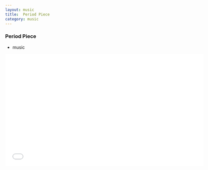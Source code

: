 ```yaml
---
layout: music
title:  Period Piece
category: music
---
```


### Period Piece

<ul class="c-card__stats">
    <li>music</li>
</ul>

<div class="t-inner">
    <div class="c-media">
        <iframe class="c-media__embed" width="640" height="360" src="//www.youtube.com/embed/szMaE9h8SFE?rel=0" frameborder="0" allowfullscreen></iframe>
    </div>
</div>
